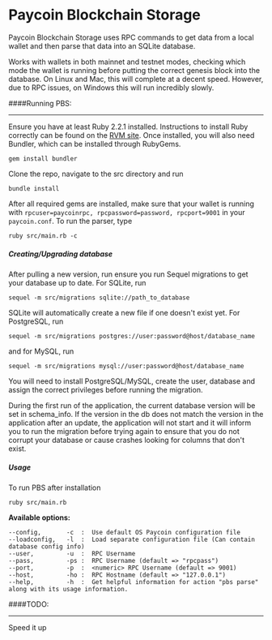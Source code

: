 # Paycoin Blockchain Storage

Paycoin Blockchain Storage uses RPC commands to get data from a local wallet and then parse that data into an SQLite database.

Works with wallets in both mainnet and testnet modes, checking which mode the wallet is running before putting the correct genesis block into the database. On Linux and Mac, this will complete at a decent speed. However, due to RPC issues, on Windows this will run incredibly slowly.

####Running PBS:
***
Ensure you have at least Ruby 2.2.1 installed. Instructions to install Ruby correctly can be found on the [RVM site](http://rvm.io/). Once installed, you will also need Bundler, which can be installed through RubyGems.

`gem install bundler`

Clone the repo, navigate to the src directory and run

`bundle install`

After all required gems are installed, make sure that your wallet is running with `rpcuser=paycoinrpc, rpcpassword=password, rpcport=9001` in your `paycoin.conf`. To run the parser, type

`ruby src/main.rb -c`

##### Creating/Upgrading database

After pulling a new version, run ensure you run Sequel migrations to get your database up to date. For SQLite, run

`sequel -m src/migrations sqlite://path_to_database`

SQLite will automatically create a new file if one doesn't exist yet. For PostgreSQL, run

`sequel -m src/migrations postgres://user:password@host/database_name`

and for MySQL, run

`sequel -m src/migrations mysql://user:password@host/database_name`

You will need to install PostgreSQL/MySQL, create the user, database and assign the correct privileges before running the migration.

During the first run of the application, the current database version will be set in schema_info. If the version in the db does not match the version in the application
after an update, the application will not start and it will inform you to run the migration before trying again to ensure that you do not corrupt your database or cause 
crashes looking for columns that don't exist.

##### Usage

To run PBS after installation

`ruby src/main.rb`

**Available options:**

    --config,       -c  :  Use default OS Paycoin configuration file
    --loadconfig,   -l  :  Load separate configuration file (Can contain database config info)
    --user,         -u  :  RPC Username
    --pass,         -ps :  RPC Username (default => "rpcpass")
    --port,         -p  :  <numeric> RPC Username (default => 9001)
    --host,         -ho :  RPC Hostname (default => "127.0.0.1")
    --help,         -h  :  Get helpful information for action "pbs parse" along with its usage information.


####TODO:
***
Speed it up
